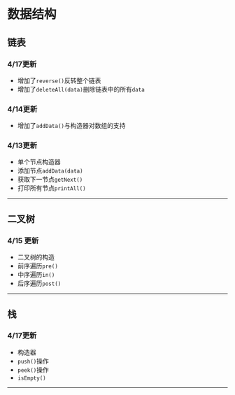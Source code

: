 # 数据结构

## 链表

### 4/17更新

+ 增加了`reverse()`反转整个链表
+ 增加了`deleteAll(data)`删除链表中的所有`data`

### 4/14更新

+ 增加了`addData()`与构造器对数组的支持

### 4/13更新

+ 单个节点构造器
+ 添加节点`addData(data)`
+ 获取下一节点`getNext()`
+ 打印所有节点`printAll()`

---

## 二叉树

### 4/15 更新

+ 二叉树的构造
+ 前序遍历`pre()`
+ 中序遍历`in()`
+ 后序遍历`post()`

---

## 栈

### 4/17更新

+ 构造器
+ `push()`操作
+ `peek()`操作
+ `isEmpty()`

---
